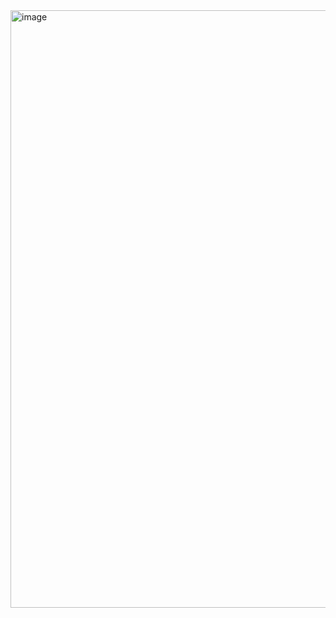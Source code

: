 <img width="956" alt="image" src="https://github.com/dhirajmahato/dm_streamlit/assets/33785298/7d6ac125-4549-428a-9b20-b9b89e07544d">
